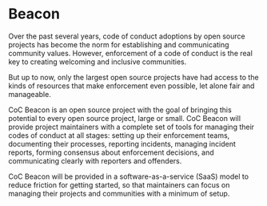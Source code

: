 # Beacon

Over the past several years, code of conduct adoptions by open source projects has become the norm for establishing and communicating community values. However, enforcement of a code of conduct is the real key to creating welcoming and inclusive communities.

But up to now, only the largest open source projects have had access to the kinds of resources that make enforcement even possible, let alone fair and manageable.

CoC Beacon is an open source project with the goal of bringing this potential to every open source project, large or small. CoC Beacon will provide project maintainers with a complete set of tools for managing their codes of conduct at all stages: setting up their enforcement teams, documenting their processes, reporting incidents, managing incident reports, forming consensus about enforcement decisions, and communicating clearly with reporters and offenders.

CoC Beacon will be provided in a software-as-a-service (SaaS) model to reduce friction for getting started, so that maintainers can focus on managing their projects and communities with a minimum of setup.
